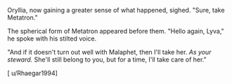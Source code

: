 Oryllia, now gaining a greater sense of what happened, sighed. "Sure, take Metatron."

The spherical form of Metatron appeared before them. "Hello again, Lyva," he spoke with his stilted voice.

"And if it doesn't turn out well with Malaphet, then I'll take her. *As your steward.* She'll still belong to you, but for a time, I'll take care of her."

\[ u/Rhaegar1994\]